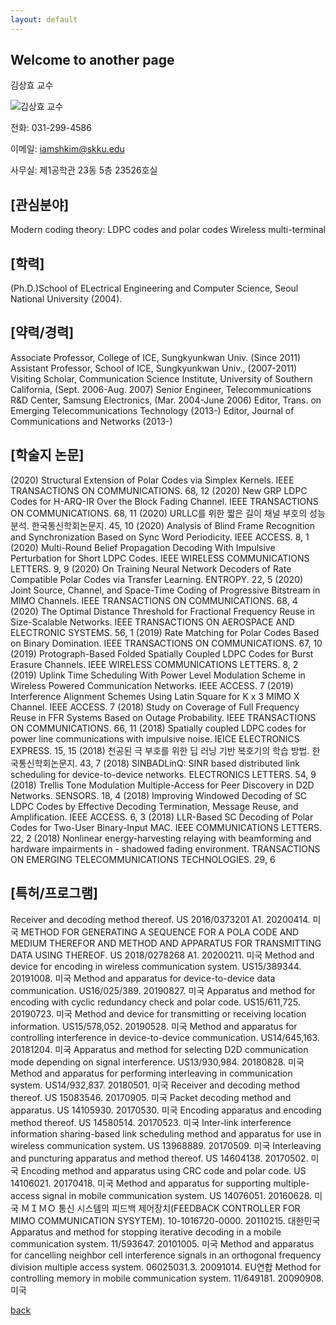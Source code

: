 ```yaml
---
layout: default
---
```


## Welcome to another page


김상효 교수

![김상효 교수](https://ice.skku.edu/_attach/professor/EGcvfBppaXBFCkuRshkm.jpg)

전화: 031-299-4586


이메일: iamshkim@skku.edu


사무실: 제1공학관 23동 5층 23526호실


## [관심분야]
Modern coding theory: LDPC codes and polar codes Wireless multi-terminal

## [학력]
(Ph.D.)School of ELectrical Engineering and Computer Science, Seoul National University (2004).

## [약력/경력]
Associate Professor, College of ICE, Sungkyunkwan Univ. (Since 2011)
Assistant Professor, School of ICE, Sungkyunkwan Univ., (2007-2011)
Visiting Scholar, Communication Science Institute, University of Southern California, (Sept. 2006-Aug. 2007)
Senior Engineer, Telecommunications R&D Center, Samsung Electronics, (Mar. 2004-June 2006)
Editor, Trans. on Emerging Telecommunications Technology (2013-)
Editor, Journal of Communications and Networks (2013-)

## [학술지 논문]
(2020)  Structural Extension of Polar Codes via Simplex Kernels.  IEEE TRANSACTIONS ON COMMUNICATIONS.  68,  12
(2020)  New GRP LDPC Codes for H-ARQ-IR Over the Block Fading Channel.  IEEE TRANSACTIONS ON COMMUNICATIONS.  68,  11
(2020)  URLLC를 위한 짧은 길이 채널 부호의 성능 분석.  한국통신학회논문지.  45,  10
(2020)  Analysis of Blind Frame Recognition and Synchronization Based on Sync Word Periodicity.  IEEE ACCESS.  8,  1
(2020)  Multi-Round Belief Propagation Decoding With Impulsive Perturbation for Short LDPC Codes.  IEEE WIRELESS COMMUNICATIONS LETTERS.  9,  9
(2020)  On Training Neural Network Decoders of Rate Compatible Polar Codes via Transfer Learning.  ENTROPY.  22,  5
(2020)  Joint Source, Channel, and Space-Time Coding of Progressive Bitstream in MIMO Channels.  IEEE TRANSACTIONS ON COMMUNICATIONS.  68,  4
(2020)  The Optimal Distance Threshold for Fractional Frequency Reuse in Size-Scalable Networks.  IEEE TRANSACTIONS ON AEROSPACE AND ELECTRONIC SYSTEMS.  56,  1
(2019)  Rate Matching for Polar Codes Based on Binary Domination.  IEEE TRANSACTIONS ON COMMUNICATIONS.  67,  10
(2019)  Protograph-Based Folded Spatially Coupled LDPC Codes for Burst Erasure Channels.  IEEE WIRELESS COMMUNICATIONS LETTERS.  8,  2
(2019)  Uplink Time Scheduling With Power Level Modulation Scheme in Wireless Powered Communication Networks.  IEEE ACCESS.  7
(2019)  Interference Alignment Schemes Using Latin Square for K x 3 MIMO X Channel.  IEEE ACCESS.  7
(2018)  Study on Coverage of Full Frequency Reuse in FFR Systems Based on Outage Probability.  IEEE TRANSACTIONS ON COMMUNICATIONS.  66,  11
(2018)  Spatially coupled LDPC codes for power line communications with impulsive noise.  IEICE ELECTRONICS EXPRESS.  15,  15
(2018)  천공된 극 부호를 위한 딥 러닝 기반 복호기의 학습 방법.  한국통신학회논문지.  43,  7
(2018)  SINBADLinQ: SINR based distributed link scheduling for device-to-device networks.  ELECTRONICS LETTERS.  54,  9
(2018)  Trellis Tone Modulation Multiple-Access for Peer Discovery in D2D Networks.  SENSORS.  18,  4
(2018)  Improving Windowed Decoding of SC LDPC Codes by Effective Decoding Termination, Message Reuse, and Amplification.  IEEE ACCESS.  6,  3
(2018)  LLR-Based SC Decoding of Polar Codes for Two-User Binary-Input MAC.  IEEE COMMUNICATIONS LETTERS.  22,  2
(2018)  Nonlinear energy-harvesting relaying with beamforming and hardware impairments in <it>-</it> shadowed fading environment.  TRANSACTIONS ON EMERGING TELECOMMUNICATIONS TECHNOLOGIES.  29,  6

## [특허/프로그램]
Receiver and decoding method thereof.  US 2016/0373201 A1.  20200414.  미국
METHOD FOR GENERATING A SEQUENCE FOR A POLA CODE AND MEDIUM THEREFOR AND METHOD AND APPARATUS FOR TRANSMITTING DATA USING THEREOF.  US 2018/0278268 A1.  20200211.  미국
Method and device for encoding in wireless communication system.  US15/389344.  20191008.  미국
Method and apparatus for device-to-device data communication.  US16/025/389.  20190827.  미국
Apparatus and method for encoding with cyclic redundancy check and polar code.  US15/611,725.  20190723.  미국
Method and device for transmitting or receiving location information.  US15/578,052.  20190528.  미국
Method and apparatus for controlling interference in device-to-device communication.  US14/645,163.  20181204.  미국
Apparatus and method for selecting D2D communication mode depending on signal interference.  US13/930,984.  20180828.  미국
Method and apparatus for performing interleaving in communication system.  US14/932,837.  20180501.  미국
Receiver and decoding method thereof.  US 15083546.  20170905.  미국
Packet decoding method and apparatus.  US 14105930.  20170530.  미국
Encoding apparatus and encoding method thereof.  US 14580514.  20170523.  미국
Inter-link interference information sharing-based link scheduling method and apparatus for use in wireless communication system.  US 13968889.  20170509.  미국
Interleaving and puncturing apparatus and method thereof.  US 14604138.  20170502.  미국
Encoding method and apparatus using CRC code and polar code.  US 14106021.  20170418.  미국
Method and apparatus for supporting multiple-access signal in mobile communication system.  US 14076051.  20160628.  미국
ＭＩＭＯ 통신 시스템의 피드백 제어장치(FEEDBACK CONTROLLER FOR MIMO COMMUNICATION SYSYTEM).  10-1016720-0000.  20110215.  대한민국
Apparatus and method for stopping iterative decoding in a mobile communication system.  11/593647.  20101005.  미국
Method and apparatus for cancelling neighbor cell interference signals in an orthogonal frequency division multiple access system.  06025031.3.  20091014.  EU연합
Method for controlling memory in mobile communication system.  11/649181.  20090908.  미국


[back](./)
